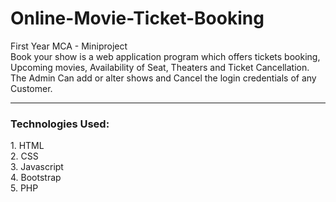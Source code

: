# Online-Movie-Ticket-Booking
First Year MCA - Miniproject <br>
Book your show is a web application program which offers tickets booking, Upcoming movies, Availability of Seat, Theaters and Ticket Cancellation. 
The Admin Can add or alter shows and Cancel the login credentials of any Customer. <hr>
<h3>Technologies Used:</h3>
 1. HTML<br>
 2. CSS <br>
 3. Javascript <br>
 4. Bootstrap<br>
 5. PHP<br>
